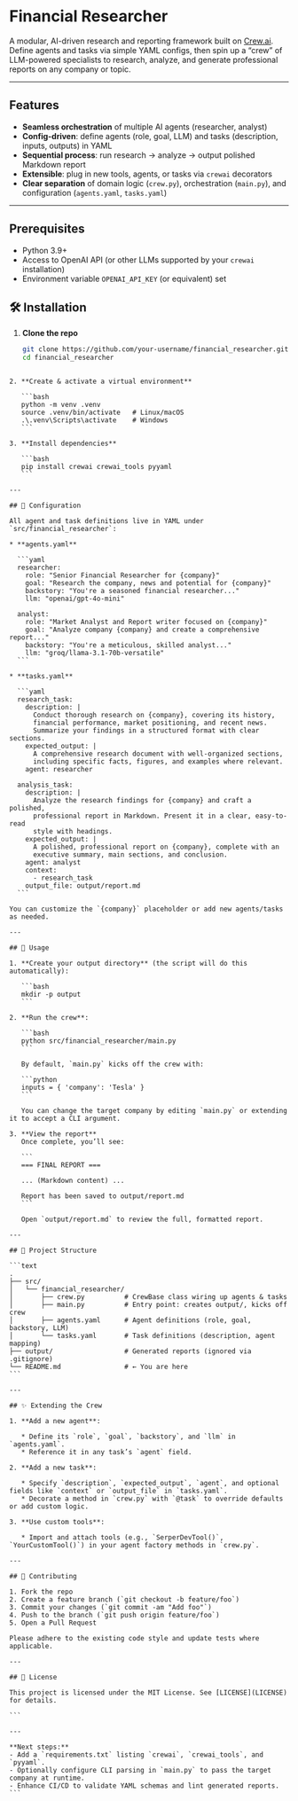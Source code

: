 # Financial Researcher

A modular, AI-driven research and reporting framework built on [Crew.ai](https://github.com/crewai/crewai). Define agents and tasks via simple YAML configs, then spin up a “crew” of LLM-powered specialists to research, analyze, and generate professional reports on any company or topic.

---

##  Features

- **Seamless orchestration** of multiple AI agents (researcher, analyst)  
- **Config-driven**: define agents (role, goal, LLM) and tasks (description, inputs, outputs) in YAML  
- **Sequential process**: run research → analyze → output polished Markdown report  
- **Extensible**: plug in new tools, agents, or tasks via `crewai` decorators  
- **Clear separation** of domain logic (`crew.py`), orchestration (`main.py`), and configuration (`agents.yaml`, `tasks.yaml`)  

---

##  Prerequisites

- Python 3.9+  
- Access to OpenAI API (or other LLMs supported by your `crewai` installation)  
- Environment variable `OPENAI_API_KEY` (or equivalent) set  



## 🛠️ Installation

1. **Clone the repo**  
   ```bash
   git clone https://github.com/your-username/financial_researcher.git
   cd financial_researcher
````

2. **Create & activate a virtual environment**

   ```bash
   python -m venv .venv
   source .venv/bin/activate   # Linux/macOS
   .\.venv\Scripts\activate    # Windows
   ```

3. **Install dependencies**

   ```bash
   pip install crewai crewai_tools pyyaml
   ```

---

## 🔧 Configuration

All agent and task definitions live in YAML under `src/financial_researcher`:

* **agents.yaml**

  ```yaml
  researcher:
    role: "Senior Financial Researcher for {company}"
    goal: "Research the company, news and potential for {company}"
    backstory: "You're a seasoned financial researcher..."
    llm: "openai/gpt-4o-mini"

  analyst:
    role: "Market Analyst and Report writer focused on {company}"
    goal: "Analyze company {company} and create a comprehensive report..."
    backstory: "You're a meticulous, skilled analyst..."
    llm: "groq/llama-3.1-70b-versatile"
  ```

* **tasks.yaml**

  ```yaml
  research_task:
    description: |
      Conduct thorough research on {company}, covering its history,
      financial performance, market positioning, and recent news.
      Summarize your findings in a structured format with clear sections.
    expected_output: |
      A comprehensive research document with well-organized sections,
      including specific facts, figures, and examples where relevant.
    agent: researcher

  analysis_task:
    description: |
      Analyze the research findings for {company} and craft a polished,
      professional report in Markdown. Present it in a clear, easy-to-read
      style with headings.
    expected_output: |
      A polished, professional report on {company}, complete with an
      executive summary, main sections, and conclusion.
    agent: analyst
    context:
      - research_task
    output_file: output/report.md
  ```

You can customize the `{company}` placeholder or add new agents/tasks as needed.

---

## 🎯 Usage

1. **Create your output directory** (the script will do this automatically):

   ```bash
   mkdir -p output
   ```

2. **Run the crew**:

   ```bash
   python src/financial_researcher/main.py
   ```

   By default, `main.py` kicks off the crew with:

   ```python
   inputs = { 'company': 'Tesla' }
   ```

   You can change the target company by editing `main.py` or extending it to accept a CLI argument.

3. **View the report**
   Once complete, you’ll see:

   ```
   === FINAL REPORT ===

   ... (Markdown content) ...

   Report has been saved to output/report.md
   ```

   Open `output/report.md` to review the full, formatted report.

---

## 📁 Project Structure

```text
.
├── src/
│   └── financial_researcher/
│       ├── crew.py          # CrewBase class wiring up agents & tasks
│       ├── main.py          # Entry point: creates output/, kicks off crew
│       ├── agents.yaml      # Agent definitions (role, goal, backstory, LLM)
│       └── tasks.yaml       # Task definitions (description, agent mapping)
├── output/                  # Generated reports (ignored via .gitignore)
└── README.md                # ← You are here
```

---

## ✨ Extending the Crew

1. **Add a new agent**:

   * Define its `role`, `goal`, `backstory`, and `llm` in `agents.yaml`.
   * Reference it in any task’s `agent` field.

2. **Add a new task**:

   * Specify `description`, `expected_output`, `agent`, and optional fields like `context` or `output_file` in `tasks.yaml`.
   * Decorate a method in `crew.py` with `@task` to override defaults or add custom logic.

3. **Use custom tools**:

   * Import and attach tools (e.g., `SerperDevTool()`, `YourCustomTool()`) in your agent factory methods in `crew.py`.

---

## 🤝 Contributing

1. Fork the repo
2. Create a feature branch (`git checkout -b feature/foo`)
3. Commit your changes (`git commit -am "Add foo"`)
4. Push to the branch (`git push origin feature/foo`)
5. Open a Pull Request

Please adhere to the existing code style and update tests where applicable.

---

## 📄 License

This project is licensed under the MIT License. See [LICENSE](LICENSE) for details.

```

---

**Next steps:**
- Add a `requirements.txt` listing `crewai`, `crewai_tools`, and `pyyaml`.
- Optionally configure CLI parsing in `main.py` to pass the target company at runtime.
- Enhance CI/CD to validate YAML schemas and lint generated reports.
```
